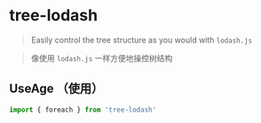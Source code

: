 # tree-lodash

> Easily control the tree structure as you would with `lodash.js`

> 像使用 `lodash.js` 一样方便地操控树结构

## UseAge （使用）

```js
import { foreach } from 'tree-lodash'

```

